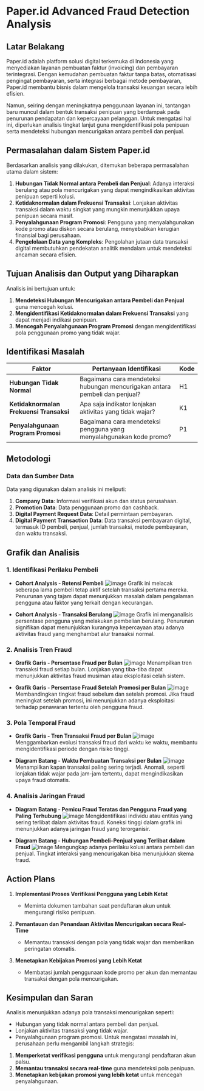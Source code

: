 # Paper.id Advanced Fraud Detection Analysis

## Latar Belakang
Paper.id adalah platform solusi digital terkemuka di Indonesia yang menyediakan layanan pembuatan faktur (invoicing) dan pembayaran terintegrasi. Dengan kemudahan pembuatan faktur tanpa batas, otomatisasi pengingat pembayaran, serta integrasi berbagai metode pembayaran, Paper.id membantu bisnis dalam mengelola transaksi keuangan secara lebih efisien.

Namun, seiring dengan meningkatnya penggunaan layanan ini, tantangan baru muncul dalam bentuk transaksi penipuan yang berdampak pada penurunan pendapatan dan kepercayaan pelanggan. Untuk mengatasi hal ini, diperlukan analisis tingkat lanjut guna mengidentifikasi pola penipuan serta mendeteksi hubungan mencurigakan antara pembeli dan penjual.

## Permasalahan dalam Sistem Paper.id
Berdasarkan analisis yang dilakukan, ditemukan beberapa permasalahan utama dalam sistem:
1. **Hubungan Tidak Normal antara Pembeli dan Penjual**: Adanya interaksi berulang atau pola mencurigakan yang dapat mengindikasikan aktivitas penipuan seperti kolusi.
2. **Ketidaknormalan dalam Frekuensi Transaksi**: Lonjakan aktivitas transaksi dalam waktu singkat yang mungkin menunjukkan upaya penipuan secara masif.
3. **Penyalahgunaan Program Promosi**: Pengguna yang menyalahgunakan kode promo atau diskon secara berulang, menyebabkan kerugian finansial bagi perusahaan.
4. **Pengelolaan Data yang Kompleks**: Pengolahan jutaan data transaksi digital membutuhkan pendekatan analitik mendalam untuk mendeteksi ancaman secara efisien.

## Tujuan Analisis dan Output yang Diharapkan
Analisis ini bertujuan untuk:
1. **Mendeteksi Hubungan Mencurigakan antara Pembeli dan Penjual** guna mencegah kolusi.
2. **Mengidentifikasi Ketidaknormalan dalam Frekuensi Transaksi** yang dapat menjadi indikasi penipuan.
3. **Mencegah Penyalahgunaan Program Promosi** dengan mengidentifikasi pola penggunaan promo yang tidak wajar.

## Identifikasi Masalah
| Faktor | Pertanyaan Identifikasi | Kode |
|--------|-------------------------|------|
| **Hubungan Tidak Normal** | Bagaimana cara mendeteksi hubungan mencurigakan antara pembeli dan penjual? | H1 |
| **Ketidaknormalan Frekuensi Transaksi** | Apa saja indikator lonjakan aktivitas yang tidak wajar? | K1 |
| **Penyalahgunaan Program Promosi** | Bagaimana cara mendeteksi pengguna yang menyalahgunakan kode promo? | P1 |

## Metodologi
### Data dan Sumber Data
Data yang digunakan dalam analisis ini meliputi:
1. **Company Data**: Informasi verifikasi akun dan status perusahaan.
2. **Promotion Data**: Data penggunaan promo dan cashback.
3. **Digital Payment Request Data**: Detail permintaan pembayaran.
4. **Digital Payment Transaction Data**: Data transaksi pembayaran digital, termasuk ID pembeli, penjual, jumlah transaksi, metode pembayaran, dan waktu transaksi.


## Grafik dan Analisis

### 1. Identifikasi Perilaku Pembeli
- **Cohort Analysis - Retensi Pembeli**
  ![image](https://github.com/user-attachments/assets/a65ec5dc-2800-4fe1-936d-5b51301d9b65)
  Grafik ini melacak seberapa lama pembeli tetap aktif setelah transaksi pertama mereka. Penurunan yang tajam dapat menunjukkan masalah dalam pengalaman pengguna atau faktor yang terkait dengan kecurangan.

- **Cohort Analysis - Transaksi Berulang**
  ![image](https://github.com/user-attachments/assets/5ad0b105-5139-436a-aab7-45c09c583ef6)
  Grafik ini menganalisis persentase pengguna yang melakukan pembelian berulang. Penurunan signifikan dapat menunjukkan kurangnya kepercayaan atau adanya aktivitas fraud yang menghambat alur transaksi normal.

### 2. Analisis Tren Fraud
- **Grafik Garis - Persentase Fraud per Bulan**
  ![image](https://github.com/user-attachments/assets/3874b6d5-b90e-4be3-bbd5-9fb6777e937c)
  Menampilkan tren transaksi fraud setiap bulan. Lonjakan yang tiba-tiba dapat menunjukkan aktivitas fraud musiman atau eksploitasi celah sistem.

- **Grafik Garis - Persentase Fraud Setelah Promosi per Bulan**
  ![image](https://github.com/user-attachments/assets/fb952103-8b30-43ea-9611-abfa17004dcb)
  Membandingkan tingkat fraud sebelum dan setelah promosi. Jika fraud meningkat setelah promosi, ini menunjukkan adanya eksploitasi terhadap penawaran tertentu oleh pengguna fraud.

### 3. Pola Temporal Fraud
- **Grafik Garis - Tren Transaksi Fraud per Bulan**
  ![image](https://github.com/user-attachments/assets/3b944a1c-e4b0-4a25-bcf1-85edd3290d74)
  Menggambarkan evolusi transaksi fraud dari waktu ke waktu, membantu mengidentifikasi periode dengan risiko tinggi.

- **Diagram Batang - Waktu Pembuatan Transaksi per Bulan**
  ![image](https://github.com/user-attachments/assets/1c234b1a-32c3-4d8c-8f9f-95d1eee37274)
  Menampilkan kapan transaksi paling sering terjadi. Anomali, seperti lonjakan tidak wajar pada jam-jam tertentu, dapat mengindikasikan upaya fraud otomatis.

### 4. Analisis Jaringan Fraud
- **Diagram Batang - Pemicu Fraud Teratas dan Pengguna Fraud yang Paling Terhubung**
  ![image](https://github.com/user-attachments/assets/75d39185-4313-44a8-a1c7-ad5e8aae510d)
  Mengidentifikasi individu atau entitas yang sering terlibat dalam aktivitas fraud. Koneksi tinggi dalam grafik ini menunjukkan adanya jaringan fraud yang terorganisir.

- **Diagram Batang - Hubungan Pembeli-Penjual yang Terlibat dalam Fraud**
  ![image](https://github.com/user-attachments/assets/999b932b-9989-4c92-a860-73776926eb43)
  Mengungkap adanya perilaku kolusi antara pembeli dan penjual. Tingkat interaksi yang mencurigakan bisa menunjukkan skema fraud.


## Action Plans
1. **Implementasi Proses Verifikasi Pengguna yang Lebih Ketat**
   - Meminta dokumen tambahan saat pendaftaran akun untuk mengurangi risiko penipuan.
   
2. **Pemantauan dan Penandaan Aktivitas Mencurigakan secara Real-Time**
   - Memantau transaksi dengan pola yang tidak wajar dan memberikan peringatan otomatis.
   
3. **Menetapkan Kebijakan Promosi yang Lebih Ketat**
   - Membatasi jumlah penggunaan kode promo per akun dan memantau transaksi dengan pola mencurigakan.

## Kesimpulan dan Saran
Analisis menunjukkan adanya pola transaksi mencurigakan seperti:
- Hubungan yang tidak normal antara pembeli dan penjual.
- Lonjakan aktivitas transaksi yang tidak wajar.
- Penyalahgunaan program promosi.
Untuk mengatasi masalah ini, perusahaan perlu mengambil langkah strategis:
1. **Memperketat verifikasi pengguna** untuk mengurangi pendaftaran akun palsu.
2. **Memantau transaksi secara real-time** guna mendeteksi pola penipuan.
3. **Menetapkan kebijakan promosi yang lebih ketat** untuk mencegah penyalahgunaan.



